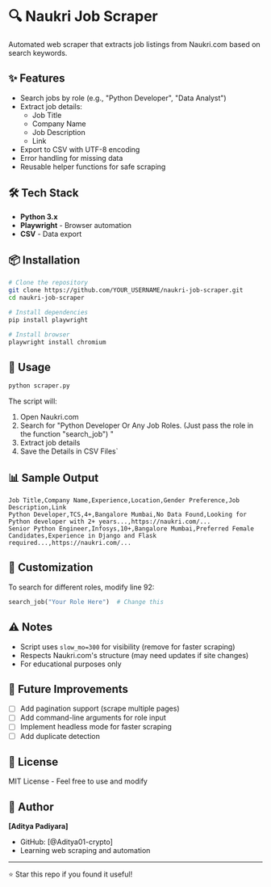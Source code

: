 # 🔍 Naukri Job Scraper

Automated web scraper that extracts job listings from Naukri.com based on search keywords.

## ✨ Features

- Search jobs by role (e.g., "Python Developer", "Data Analyst")
- Extract job details:
  - Job Title
  - Company Name
  - Job Description
  - Link
- Export to CSV with UTF-8 encoding
- Error handling for missing data
- Reusable helper functions for safe scraping

## 🛠️ Tech Stack

- **Python 3.x**
- **Playwright** - Browser automation
- **CSV** - Data export

## 📦 Installation
```bash
# Clone the repository
git clone https://github.com/YOUR_USERNAME/naukri-job-scraper.git
cd naukri-job-scraper

# Install dependencies
pip install playwright

# Install browser
playwright install chromium
```

## 🚀 Usage
```bash
python scraper.py
```

The script will:
1. Open Naukri.com
2. Search for "Python Developer Or Any Job  Roles. (Just pass the role  in the function "search_job") "
3. Extract job details
4. Save the Details in CSV Files`

## 📊 Sample Output
```csv
Job Title,Company Name,Experience,Location,Gender Preference,Job Description,Link
Python Developer,TCS,4+,Bangalore Mumbai,No Data Found,Looking for Python developer with 2+ years...,https://naukri.com/...
Senior Python Engineer,Infosys,10+,Bangalore Mumbai,Preferred Female Candidates,Experience in Django and Flask required...,https://naukri.com/...
```

## 🔧 Customization

To search for different roles, modify line 92:
```python
search_job("Your Role Here")  # Change this
```

## ⚠️ Notes

- Script uses `slow_mo=300` for visibility (remove for faster scraping)
- Respects Naukri.com's structure (may need updates if site changes)
- For educational purposes only

## 🚧 Future Improvements

- [ ] Add pagination support (scrape multiple pages)
- [ ] Add command-line arguments for role input
- [ ] Implement headless mode for faster scraping
- [ ] Add duplicate detection

## 📝 License

MIT License - Feel free to use and modify

## 👤 Author

**[Aditya Padiyara]**
- GitHub: [@Aditya01-crypto]
- Learning web scraping and automation

---

⭐ Star this repo if you found it useful!
